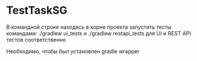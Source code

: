 # TestTaskSG

В командной строке находясь в корне проекта запустить тесты командами:
./gradlew ui_tests
и
./gradlew restapi_tests
для UI и REST API тестов соответственно

Необходимо, чтобы был установлен gradle wrapper
